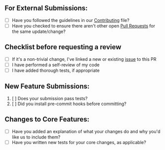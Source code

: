 ## For External Submissions:

* [ ] Have you followed the guidelines in our [Contributing](https://github.com/luno/.github/blob/main/CONTRIBUTING.md) file?
* [ ] Have you checked to ensure there aren't other open [Pull Requests](../pulls) for the same update/change?

<!-- You can erase any parts of this template not applicable to your Pull Request. -->
## Checklist before requesting a review
- [ ] If it's a non-trivial change, I've linked a new or existing [issue](../issues) to this PR
- [ ] I have performed a self-review of my code
- [ ] I have added thorough tests, if appropriate

## New Feature Submissions:

1. [ ] Does your submission pass tests?
2. [ ] Did you install pre-commit hooks before committing?

## Changes to Core Features:

* [ ] Have you added an explanation of what your changes do and why you'd like us to include them?
* [ ] Have you written new tests for your core changes, as applicable?
